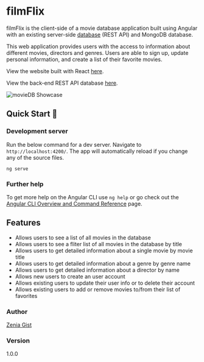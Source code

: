 # filmFlix

filmFlix is the client-side of a movie database application built using Angular with an existing server-side [database](https://github.com/zeniagist/myFlix-Backend) (REST API) and MongoDB database. 

This web application provides users with the access to information about different movies, directors and genres. Users are able to sign up, update personal information, and create a list of their favorite movies. 

View the website built with React [here](https://github.com/zeniagist/myFlix-Client).

View the back-end REST API database [here](https://github.com/zeniagist/myFlix-Backend).

![movieDB Showcase](./assets/movieDB.gif)

## Quick Start 🚀

### Development server

Run the below command for a dev server. Navigate to `http://localhost:4200/`. The app will automatically reload if you change any of the source files.
```
ng serve
```

### Further help

To get more help on the Angular CLI use `ng help` or go check out the [Angular CLI Overview and Command Reference](https://angular.io/cli) page.

## Features

- Allows users to see a list of all movies in the database
- Allows users to see a fliter list of all movies in the database by title
- Allows users to get detailed information about a single movie by movie title
- Allows users to get detailed information about a genre by genre name
- Allows users to get detailed information about a director by name
- Allows new users to create an user account
- Allows existing users to update their user info or to delete their account
- Allows existing users to add or remove movies to/from their list of favorites

### Author

[Zenia Gist](https://zeniagist.github.io)

### Version

1.0.0
